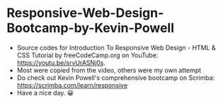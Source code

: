 # Responsive-Web-Design-Bootcamp-by-Kevin-Powell
- Source codes for Introduction To Responsive Web Design - HTML & CSS Tutorial by freeCodeCamp.org on YouTube: https://youtu.be/srvUrASNj0s. 
- Most were copied from the video, others were my own attempt 
- Do check out Kevin Powell's comprehensive bootcamp on Scrimba: https://scrimba.com/learn/responsive
- Have a nice day. 😀 
